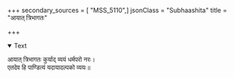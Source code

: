 +++
secondary_sources = [ "MSS_5110",]
jsonClass = "Subhaashita"
title = "आयात् त्रिभागतः"

+++

<details open><summary>Text</summary>

आयात् त्रिभागतः कुर्याद् व्ययं धर्मपरो नरः।  
एतदेव हि पाण्डित्यं यदायादल्पको व्ययः॥
</details>
